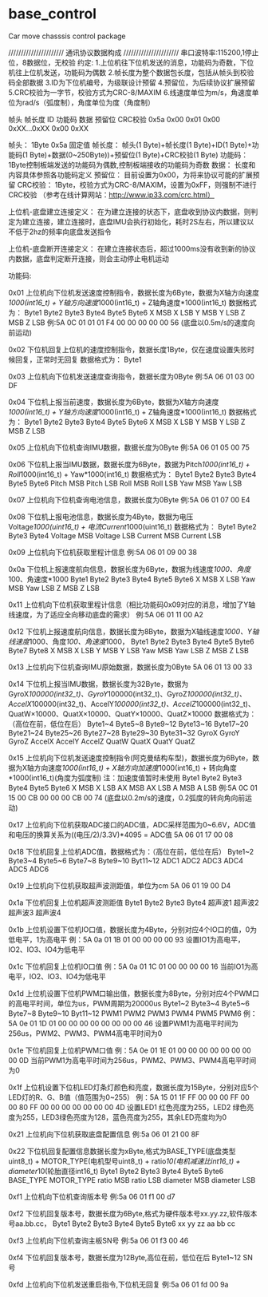 # base_control
Car move chasssis control package

//////////////////////
通讯协议数据构成
//////////////////////
串口波特率:115200,1停止位，8数据位，无校验
约定:
1.上位机往下位机发送的消息，功能码为奇数，下位机往上位机发送，功能码为偶数
2.帧长度为整个数据包长度，包括从帧头到校验码全部数据
3.ID为下位机编号，为级联设计预留
4.预留位，为后续协议扩展预留
5.CRC校验为一字节，校验方式为CRC-8/MAXIM
6.线速度单位为m/s，角速度单位为rad/s（弧度制），角度单位为度（角度制）

帧头   帧长度	 ID	   功能码   数据	        预留位  CRC校验
0x5a   0x00		 0x01  0x00		  0xXX...0xXX   0x00    0xXX

帧头：
1Byte 0x5a 固定值
帧长度：
帧头(1 Byte)+帧长度(1 Byte)+ID(1 Byte)+功能码(1 Byte)+数据(0~250Byte))+预留位(1 Byte)+CRC校验(1 Byte)
功能码：
1Byte控制板端发送的功能码为偶数,控制板端接收的功能码为奇数
数据：
长度和内容具体参照各功能码定义
预留位：
目前设置为0x00，为将来协议可能的扩展预留
CRC校验：
1Byte，校验方式为CRC-8/MAXIM，设置为0xFF，则强制不进行CRC校验
（参考在线计算网站：http://www.ip33.com/crc.html）

上位机-底盘建立连接定义：
在为建立连接的状态下，底盘收到协议内数据，则判定为建立连接，建立连接时，底盘IMU会执行初始化，耗时2S左右，所以建议以不低于2hz的频率向底盘发送指令

上位机-底盘断开连接定义：
在建立连接状态后，超过1000ms没有收到新的协议内数据，底盘判定断开连接，则会主动停止电机运动



功能码:

0x01
上位机向下位机发送速度控制指令，数据长度为6Byte，数据为X轴方向速度*1000(int16_t) + Y轴方向速度*1000(int16_t) + Z轴角速度*1000(int16_t)
数据格式为：
Byte1   Byte2   Byte3   Byte4   Byte5   Byte6
X MSB   X LSB   Y MSB   Y LSB   Z MSB   Z LSB
例:5A 0C 01 01 01 F4 00 00 00 00 00 56 (底盘以0.5m/s的速度向前运动)


0x02
下位机回复上位机的速度控制指令，数据长度1Byte，仅在速度设置失败时候回复，正常时无回复
数据格式为：
Byte1


0x03
上位机向下位机发送速度查询指令，数据长度为0Byte
例:5A 06 01 03 00 DF

0x04
下位机上报当前速度，数据长度为6Byte，数据为X轴方向速度*1000(int16_t) + Y轴方向速度*1000(int16_t) + Z轴角速度*1000(int16_t)
数据格式为：
Byte1   Byte2   Byte3   Byte4   Byte5   Byte6
X MSB   X LSB   Y MSB   Y LSB   Z MSB   Z LSB

0x05
上位机向下位机查询IMU数据，数据长度为0Byte
例:5A 06 01 05 00 75

0x06
下位机上报当IMU数据，数据长度为6Byte，数据为Pitch*1000(int16_t) + Roll*1000(int16_t) + Yaw*1000(int16_t)
数据格式为：
Byte1   	Byte2   	Byte3   	Byte4   	Byte5		Byte6
Pitch MSB   Pitch LSB   Roll MSB   	Roll LSB   	Yaw MSB   	Yaw LSB

0x07
上位机向下位机查询电池信息，数据长度为0Byte
例:5A 06 01 07 00 E4 

0x08
下位机上报电池信息，数据长度为4Byte，数据为电压Voltage*1000(uint16_t) + 电流Current*1000(uint16_t)
数据格式为：
Byte1   		Byte2   		Byte3   		Byte4 
Voltage MSB		Voltage LSB		Current MSB		Current LSB

0x09
上位机向下位机获取里程计信息
例:5A 06 01 09 00 38

0x0a
下位机上报速度航向信息，数据长度为6Byte，数据为线速度*1000、角度*100、角速度*1000
Byte1   Byte2   Byte3     Byte4     Byte5   Byte6
X MSB   X LSB   Yaw MSB   Yaw LSB   Z MSB   Z LSB

0x11
上位机向下位机获取里程计信息（相比功能码0x09对应的消息，增加了Y轴线速度，为了适应全向移动底盘的需求）
例:5A 06 01 11 00 A2

0x12
下位机上报速度航向信息，数据长度为8Byte，数据为X轴线速度*1000、Y轴线速度*1000、角度*100、角速度*1000，
Byte1   Byte2   Byte3   Byte4    Byte5    Byte6    Byte7   Byte8
X MSB   X LSB   Y MSB   Y LSB    Yaw MSB  Yaw LSB  Z MSB   Z LSB

0x13
上位机向下位机查询IMU原始数据，数据长度为0Byte
5A 06 01 13 00 33

0x14
下位机上报当IMU数据，数据长度为32Byte，数据为GyroX*100000(int32_t)、GyroY*100000(int32_t)、GyroZ*100000(int32_t)、
                                             AccelX*100000(int32_t)、AccelY*100000(int32_t)、AccelZ*100000(int32_t)、
                                             QuatW×10000、QuatX×10000、QuatY×10000、QuatZ×10000
数据格式为：（高位在前，低位在后）
Byte1~4   Byte5~8   Byte9~12   Byte13~16   Byte17~20   Byte21~24   Byte25~26   Byte27~28   Byte29~30   Byte31~32
GyroX     GyroY     GyroZ      AccelX      AccelY      AccelZ      QuatW       QuatX       QuatY       QuatZ

0x15
上位机向下位机发送速度控制指令(阿克曼结构车型)，数据长度为6Byte，数据为X轴方向速度*1000(int16_t) + X轴方向加速度*1000(int16_t) + 转向角度*1000(int16_t)(角度为弧度制)
注：加速度值暂时未使用
Byte1   Byte2   Byte3    Byte4    Byte5   Byte6
X MSB   X LSB   AX MSB   AX LSB   A MSB   A LSB
例:5A 0C 01 15 00 CB 00 00 00 CB 00 74 (底盘以0.2m/s的速度，0.2弧度的转向角向前运动)

0x17
上位机向下位机获取ADC接口的ADC值，ADC采样范围为0~6.6V，ADC值和电压的换算关系为((电压/2)/3.3V)*4095 = ADC值
5A 06 01 17 00 08

0x18
下位机回复上位机ADC值，数据格式为：（高位在前，低位在后）
Byte1~2   Byte3~4   Byte5~6   Byte7~8   Byte9~10   Byt11~12
ADC1      ADC2      ADC3      ADC4      ADC5       ADC6

0x19
上位机向下位机获取超声波测距值，单位为cm
5A 06 01 19 00 D4

0x1a
下位机回复上位机超声波测距值
Byte1       Byte2       Byte3       Byte4
超声波1     超声波2      超声波3      超声波4

0x1b
上位机设置下位机IO口值，数据长度为4Byte，分别对应4个IO口的值，0为低电平，1为高电平
例：5A 0a 01 1B 01 00 00 00 00 93 设置IO1为高电平，IO2、IO3、IO4为低电平

0x1c
下位机回复上位机IO口值
例：5A 0a 01 1C 01 00 00 00 00 16 当前IO1为高电平，IO2、IO3、IO4为低电平

0x1d
上位机设置下位机PWM口输出值，数据长度为8Byte，分别对应4个PWM口的高电平时间，单位为us，PWM周期为20000us
Byte1~2   Byte3~4   Byte5~6   Byte7~8   Byte9~10   Byt11~12
PWM1      PWM2      PWM3      PWM4      PWM5       PWM6
例：5A 0e 01 1D 01 00 00 00 00 00 00 00  00  46 设置PWM1为高电平时间为256us，PWM2、PWM3、PWM4高电平时间为0

0x1e
下位机回复上位机PWM口值
例：5A 0e 01 1E 01 00 00 00 00 00 00 00  00  0D 当前PWM1为高电平时间为256us，PWM2、PWM3、PWM4高电平时间为0

0x1f
上位机设置下位机LED灯条灯颜色和亮度，数据长度为15Byte，分别对应5个LED灯的R、G、B值（值范围为0~255）
例：5A 15 01 1F FF 00 00 00 FF 00 00 80 FF 00 00 00 00 00 00 00 4D 
设置LED1 红色亮度为255，LED2 绿色亮度为255，LED3绿色亮度为128，蓝色亮度为255，其余LED亮度均为0 

0x21
上位机向下位机获取底盘配置信息
例:5a 06 01 21 00 8F

0x22
下位机回复配置信息数据长度为xByte,格式为BASE_TYPE(底盘类型uint8_t) + MOTOR_TYPE(电机型号uint8_t) + ratio*10(电机减速比int16_t) + diameter*10(轮胎直径int16_t)
Byte1       Byte2       Byte3      Byte4      Byte5         Byte6 
BASE_TYPE   MOTOR_TYPE  ratio MSB  ratio LSB  diameter MSB  diameter LSB

0xf1
上位机向下位机查询版本号
例:5a 06 01 f1 00 d7

0xf2
下位机回复版本号，数据长度为6Byte,格式为硬件版本号xx.yy.zz,软件版本号aa.bb.cc，
Byte1   Byte2   Byte3   Byte4   Byte5   Byte6
xx      yy      zz      aa      bb      cc

0xf3
上位机向下位机查询主板SN号
例:5a 06 01 f3 00 46

0xf4
下位机回复版本号，数据长度为12Byte,高位在前，低位在后
Byte1~12 
SN号

0xfd
上位机向下位机发送重启指令,下位机无回复
例:5a 06 01 fd 00 9a
